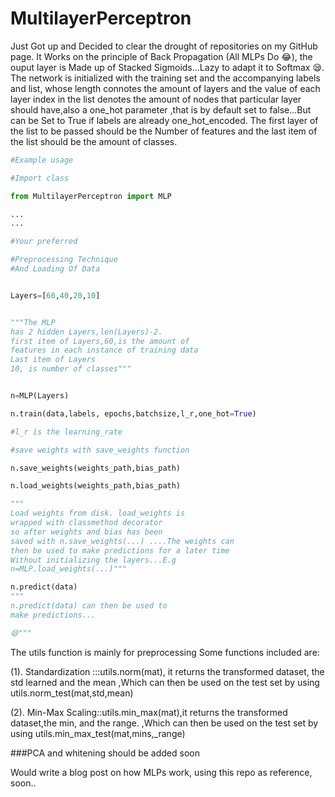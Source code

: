 
# MultilayerPerceptron
Just Got up and Decided to clear the drought of repositories on my GitHub page.
It Works on the principle of Back Propagation (All MLPs Do 😂), the ouput layer is Made up of Stacked Sigmoids...Lazy to adapt it to Softmax 😪.
The network is initialized with the training set and the accompanying labels and  list, whose length connotes the amount of layers and the value of each layer index in the list denotes the amount of nodes that particular  layer should have,also a one_hot parameter ,that is by  default  set  to false...But can be Set to True if labels are already one_hot_encoded.
The first layer of the list to be passed should be the Number of features and the last item of the list should be the amount of classes.

```python
#Example usage

#Import class

from MultilayerPerceptron import MLP

...
...

#Your preferred

#Preprocessing Technique
#And Loading Of Data


Layers=[60,40,20,10]


"""The MLP
has 2 hidden Layers,len(Layers)-2.
first item of Layers,60,is the amount of
features in each instance of training data
Last item of Layers
10, is number of classes"""


n=MLP(Layers)

n.train(data,labels, epochs,batchsize,l_r,one_hot=True)

#l_r is the learning_rate

#save weights with save_weights function

n.save_weights(weights_path,bias_path)

n.load_weights(weights_path,bias_path)

"""
Load weights from disk. load_weights is
wrapped with classmethod decorator
so after weights and bias has been
saved with n.save_weights(...) ....The weights can
then be used to make predictions for a later time
Without initializing the layers...E.g 
n=MLP.load_weights(...)"""

n.predict(data)
"""
n.predict(data) can then be used to
make predictions...

😄"""
```

The utils function is mainly for preprocessing
Some functions included are:

(1). Standardization :::utils.norm(mat), it returns the transformed dataset, the std learned and the mean
,Which can then be used on the test set by using utils.norm_test(mat,std,mean)

(2). Min-Max Scaling::utils.min_max(mat),it returns the transformed dataset,the min, and the range.
,Which can then be used on the test set by using utils.min_max_test(mat,mins,_range)

###PCA and whitening should be added soon



Would write a blog post on how MLPs work, using this repo as reference, soon..
